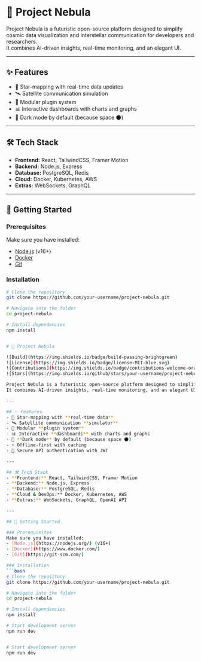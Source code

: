 # 🚀 Project Nebula

Project Nebula is a futuristic open-source platform designed to simplify cosmic data visualization and interstellar communication for developers and researchers.  
It combines AI-driven insights, real-time monitoring, and an elegant UI.

---

## ✨ Features
- 🔭 Star-mapping with real-time data updates  
- 🛰️ Satellite communication simulation  
- 🧩 Modular plugin system  
- 📊 Interactive dashboards with charts and graphs  
- 🌌 Dark mode by default (because space 🌑)  

---

## 🛠 Tech Stack
- **Frontend:** React, TailwindCSS, Framer Motion  
- **Backend:** Node.js, Express  
- **Database:** PostgreSQL, Redis  
- **Cloud:** Docker, Kubernetes, AWS  
- **Extras:** WebSockets, GraphQL  

---

## 🚀 Getting Started

### Prerequisites
Make sure you have installed:
- [Node.js](https://nodejs.org/) (v16+)  
- [Docker](https://www.docker.com/)  
- [Git](https://git-scm.com/)  

### Installation
```bash
# Clone the repository
git clone https://github.com/your-username/project-nebula.git

# Navigate into the folder
cd project-nebula

# Install dependencies
npm install


# 🚀 Project Nebula

![Build](https://img.shields.io/badge/build-passing-brightgreen)
![License](https://img.shields.io/badge/license-MIT-blue.svg)
![Contributions](https://img.shields.io/badge/contributions-welcome-orange.svg)
![Stars](https://img.shields.io/github/stars/your-username/project-nebula?style=social)

Project Nebula is a futuristic open-source platform designed to simplify **cosmic data visualization** and **interstellar communication** for developers and researchers.  
It combines AI-driven insights, real-time monitoring, and an elegant UI.

---

## ✨ Features
- 🔭 Star-mapping with **real-time data**  
- 🛰️ Satellite communication **simulator**  
- 🧩 Modular **plugin system**  
- 📊 Interactive **dashboards** with charts and graphs  
- 🌌 **Dark mode** by default (because space 🌑)  
- ⚡ Offline-first with caching  
- 🔐 Secure API authentication with JWT  

---

## 🛠 Tech Stack
- **Frontend:** React, TailwindCSS, Framer Motion  
- **Backend:** Node.js, Express  
- **Database:** PostgreSQL, Redis  
- **Cloud & DevOps:** Docker, Kubernetes, AWS  
- **Extras:** WebSockets, GraphQL, OpenAI API  

---

## 🚀 Getting Started

### Prerequisites
Make sure you have installed:
- [Node.js](https://nodejs.org/) (v16+)  
- [Docker](https://www.docker.com/)  
- [Git](https://git-scm.com/)  

### Installation
```bash
# Clone the repository
git clone https://github.com/your-username/project-nebula.git

# Navigate into the folder
cd project-nebula

# Install dependencies
npm install

# Start development server
npm run dev


# Start development server
npm run dev
